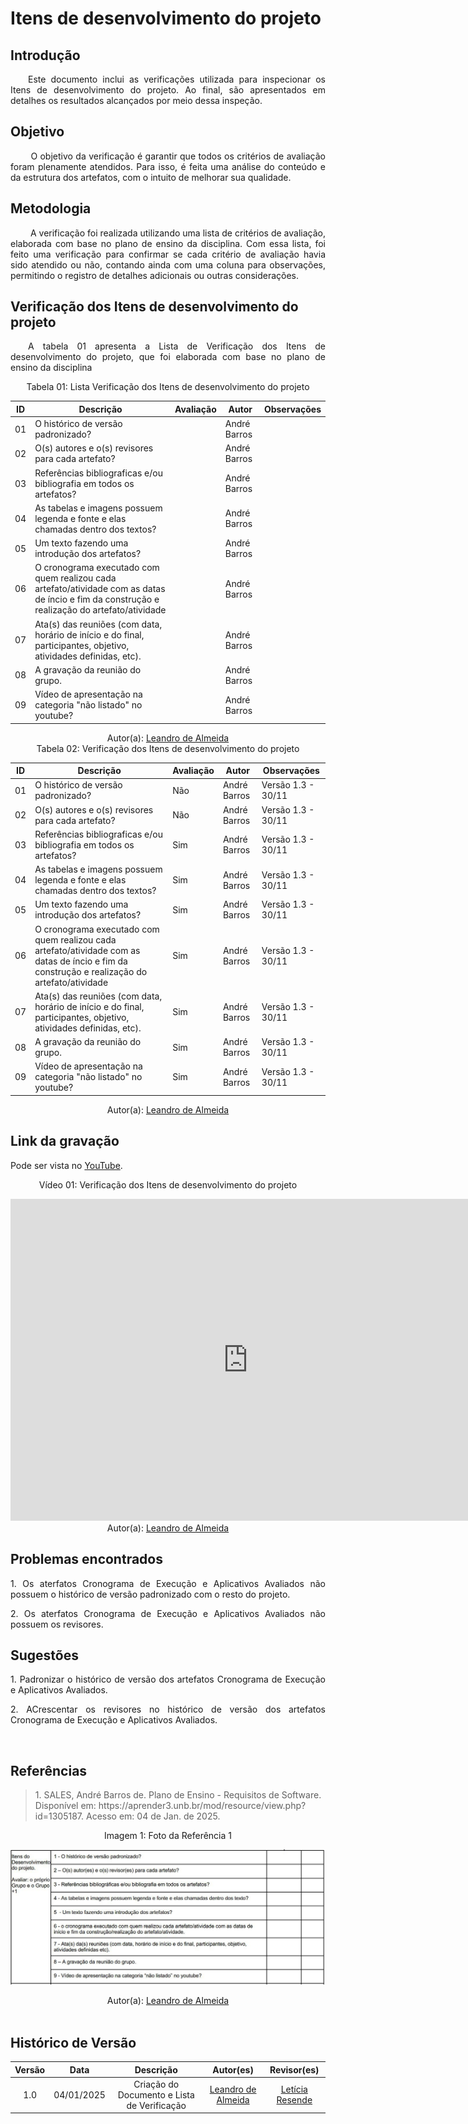 # Itens de desenvolvimento do projeto

## Introdução
<p align="justify">
&emsp;&emsp;Este documento inclui as verificações utilizada para inspecionar os Itens de desenvolvimento do projeto. Ao final, são apresentados em detalhes os resultados alcançados por meio dessa inspeção.
</p>

## Objetivo
<p align="justify">
&emsp;&emsp; O objetivo da verificação é garantir que todos os critérios de avaliação foram plenamente atendidos. Para isso, é feita uma análise do conteúdo e da estrutura dos artefatos, com o intuito de melhorar sua qualidade.
</p>

## Metodologia
<p align="justify">
&emsp;&emsp; A verificação foi realizada utilizando uma lista de critérios de avaliação, elaborada com base no plano de ensino da disciplina. Com essa lista, foi feito uma verificação para confirmar se cada critério de avaliação havia sido atendido ou não, contando ainda com uma coluna para observações, permitindo o registro de detalhes adicionais ou outras considerações.</p>


## Verificação dos Itens de desenvolvimento do projeto
<p align="justify">
&emsp;&emsp;A tabela 01 apresenta a Lista de Verificação dos Itens de desenvolvimento do projeto, que foi elaborada com base no plano de ensino da disciplina
</p>

<center>Tabela 01: Lista Verificação dos Itens de desenvolvimento do projeto</center>

| **ID** | **Descrição** | **Avaliação** | **Autor**      | **Observações** |
|--------|---------------|---------------|----------------|-----------------|
| 01     | O histórico de versão padronizado? |   | André Barros   |  |
| 02     | O(s) autores e o(s) revisores para cada artefato? |  | André Barros   |  |
| 03     | Referências bibliograficas e/ou bibliografia em todos os artefatos?  |  | André Barros   |  |
| 04     | As tabelas e imagens possuem legenda e fonte e elas chamadas dentro dos textos? |  | André Barros   |  |
| 05     | Um texto fazendo uma introdução dos artefatos? |  | André Barros |  
| 06     | O cronograma executado com quem realizou cada artefato/atividade com as datas de íncio e fim da construção e realização do artefato/atividade  |  | André Barros |  |
| 07     | Ata(s) das reuniões (com data, horário de início e do final, participantes, objetivo, atividades definidas, etc). |  | André Barros | |
| 08     | A gravação da reunião do grupo. |  | André Barros |  |
| 09     | Vídeo de apresentação na categoria "não listado" no youtube? |  | André Barros   |  |  

<center>
 Autor(a): <a href="https://github.com/jmarquees" target = "_blank">Leandro de Almeida</a></h6>
</center>

<center>Tabela 02: Verificação dos Itens de desenvolvimento do projeto</center>

| **ID** | **Descrição** | **Avaliação** | **Autor**      | **Observações** |
|--------|---------------|---------------|----------------|-----------------|
| 01     | O histórico de versão padronizado? | Não | André Barros   | Versão 1.3 - 30/11 |
| 02     | O(s) autores e o(s) revisores para cada artefato? | Não | André Barros   | Versão 1.3 - 30/11 |
| 03     | Referências bibliograficas e/ou bibliografia em todos os artefatos?  | Sim| André Barros   | Versão 1.3 - 30/11 |
| 04     | As tabelas e imagens possuem legenda e fonte e elas chamadas dentro dos textos? | Sim | André Barros | Versão 1.3 - 30/11 |
| 05     | Um texto fazendo uma introdução dos artefatos? | Sim | André Barros | Versão 1.3 - 30/11 |  
| 06     | O cronograma executado com quem realizou cada artefato/atividade com as datas de íncio e fim da construção e realização do artefato/atividade  | Sim | André Barros | Versão 1.3 - 30/11 |
| 07     | Ata(s) das reuniões (com data, horário de início e do final, participantes, objetivo, atividades definidas, etc). | Sim | André Barros | Versão 1.3 - 30/11 |
| 08     | A gravação da reunião do grupo. | Sim | André Barros | Versão 1.3 - 30/11 |
| 09     | Vídeo de apresentação na categoria "não listado" no youtube? | Sim | André Barros | Versão 1.3 - 30/11 |  

<center>
 Autor(a): <a href="https://github.com/leomitx10" target = "_blank">Leandro de Almeida</a></h6>
</center>

## Link da gravação
Pode ser vista no [YouTube](https://youtu.be/wgZ2OCly4CU?si=t85IUPGAGaajwCja).</p>

<center>
    <p>Vídeo 01: Verificação dos Itens de desenvolvimento do projeto</p>
    <iframe width="760" height="515" src="https://www.youtube.com/embed/wgZ2OCly4CU?si=t85IUPGAGaajwCja" title="YouTube video player" frameborder="0" allow="accelerometer; autoplay; clipboard-write; encrypted-media; gyroscope; picture-in-picture; web-share" referrerpolicy="strict-origin-when-cross-origin" allowfullscreen></iframe>
</center>

<center>
    Autor(a): <a href="https://github.com/leomitx10" target = "_blank">Leandro de Almeida</a></h6>
</center>

## Problemas encontrados

<p align="justify">1. Os aterfatos Cronograma de Execução e Aplicativos Avaliados não possuem o histórico de versão padronizado com o resto do projeto.</p>

<p align="justify">2. Os aterfatos Cronograma de Execução e Aplicativos Avaliados não possuem os revisores.</p>

## Sugestões

<p align="justify">1. Padronizar o histórico de versão dos artefatos Cronograma de Execução e Aplicativos Avaliados.</p>

<p align="justify">2. ACrescentar os revisores no histórico de versão dos artefatos Cronograma de Execução e Aplicativos Avaliados.</p>

<br>

## Referências

> <p id="1">1. SALES, André Barros de. Plano de Ensino - Requisitos de Software. Disponível em: https://aprender3.unb.br/mod/resource/view.php?id=1305187. Acesso em: 04 de Jan. de 2025.</p>

<center> <figcaption>Imagem 1: Foto da Referência 1</figcaption></center>

<center>

![alt text](../../assets/refimg.jpeg)

</center>

 </p><center>Autor(a): <a href="https://github.com/leomitx10" target = "_blank">Leandro de Almeida</a></h6></center>

<br>

## Histórico de Versão

| Versão |    Data    |      Descrição       |  Autor(es) | Revisor(es) |
| :----: | :--------: | :------------------: | :-----: | :-----: |
|  1.0   | 04/01/2025 | Criação do Documento e Lista de Verificação | [Leandro de Almeida](https://github.com/leomitx10) | [Letícia Resende](https://github.com/LeticiaResende23) |
